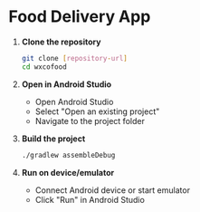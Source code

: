 # Food Delivery App

1. **Clone the repository**

   ```bash
   git clone [repository-url]
   cd wxcofood
   ```

2. **Open in Android Studio**

   - Open Android Studio
   - Select "Open an existing project"
   - Navigate to the project folder

3. **Build the project**

   ```bash
   ./gradlew assembleDebug
   ```

4. **Run on device/emulator**
   - Connect Android device or start emulator
   - Click "Run" in Android Studio



